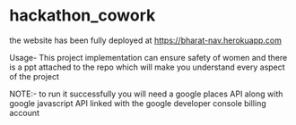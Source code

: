 # hackathon_cowork

the website has been fully deployed at https://bharat-nav.herokuapp.com 

Usage-
This project implementation can ensure safety of women and there is a ppt attached to the repo which will make you understand every aspect of the project




NOTE:-
to run it successfully you will need a google places API 
along with google javascript API linked with the google developer console billing account

